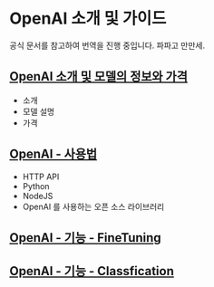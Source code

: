 # OpenAI 소개 및 가이드

공식 문서를 참고하여 번역을 진행 중입니다. 파파고 만만세.

## [OpenAI 소개 및 모델의 정보와 가격](OpenAI_소개.md)

* 소개
* 모델 설명
* 가격

## [OpenAI - 사용법](OpenAI_사용_기초.md)

* HTTP API
* Python
* NodeJS
* OpenAI 를 사용하는 오픈 소스 라이브러리

## [OpenAI - 기능 - FineTuning](OpenAI_FineTuning.md)

## [OpenAI - 기능 - Classfication](OpenAI_Classification.md)